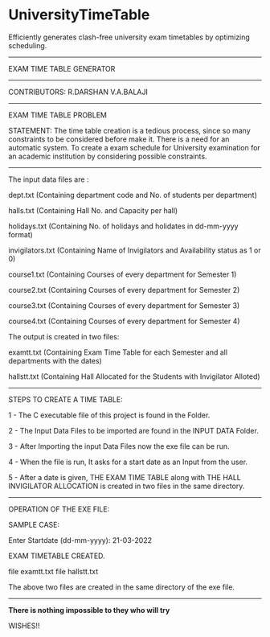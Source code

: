 # UniversityTimeTable
Efficiently generates clash-free university exam timetables by optimizing scheduling.

__________________________

EXAM TIME TABLE GENERATOR
__________________________

CONTRIBUTORS: R.DARSHAN
      	      V.A.BALAJI

___________________________

EXAM TIME TABLE PROBLEM

STATEMENT:
The time table creation is a tedious process, since so many constraints to be considered before make
it. There is a need for an automatic system. To create a exam schedule for University examination for an
academic institution by considering possible constraints.

____________________________________________________________________________________________________________________________________________

The input data files are : 
 
dept.txt         (Containing department code and No. of students per department)

halls.txt	     (Containing Hall No. and Capacity per hall)

holidays.txt     (Containing No. of holidays and holidates in dd-mm-yyyy format)

invigilators.txt (Containing Name of Invigilators and Availability status as 1 or 0)

course1.txt      (Containing Courses of every department for Semester 1)

course2.txt      (Containing Courses of every department for Semester 2)

course3.txt      (Containing Courses of every department for Semester 3)

course4.txt      (Containing Courses of every department for Semester 4)

The output is created in two files:

examtt.txt       (Containing Exam Time Table for each Semester and all departments with the dates)

hallstt.txt      (Containing Hall Allocated for the Students with Invigilator Alloted)

____________________________________________________________________________________________________________________________________________

STEPS TO CREATE A TIME TABLE:

1 - The C executable file of this project is found in the Folder.

2 - The Input Data Files to be imported are found in the INPUT DATA Folder.

3 - After Importing the input Data Files now the exe file can be run.

4 - When the file is run, It asks for a start date as an Input from the user.

5 - After a date is given, THE EXAM TIME TABLE along with THE HALL INVIGILATOR ALLOCATION is created in two files in the same directory. 

____________________________________________________________________________________________________________________________________________

OPERATION OF THE EXE FILE:

SAMPLE CASE:

Enter Startdate (dd-mm-yyyy): 21-03-2022

EXAM TIMETABLE CREATED.

file examtt.txt
file hallstt.txt

The above two files are created in the same directory of the exe file.

____________________________________________________________________________________________________________________________________________


**There is nothing impossible to they who will try**

WISHES!!
